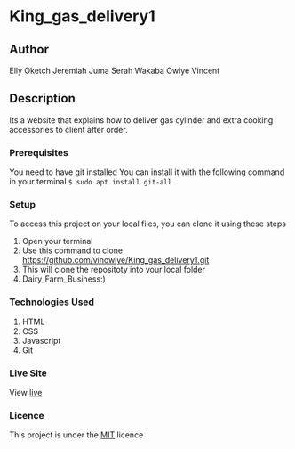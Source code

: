 # King_gas_delivery1
## Author
Elly Oketch
Jeremiah Juma
Serah Wakaba
Owiye Vincent
## Description
Its a website that explains how to deliver gas cylinder and extra cooking accessories to client after order. 
### Prerequisites
You need to have git installed
You can install it with the following command in your terminal
`$ sudo apt install git-all`
### Setup
To access this project on your local files, you can clone it using these steps
1. Open your terminal
1. Use this command to clone https://github.com/vinowiye/King_gas_delivery1.git
1. This will clone the repositoty into your local folder
1. Dairy_Farm_Business:)
### Technologies Used
1. HTML
1. CSS
1. Javascript
1. Git
### Live Site
View [live](https://vinowiye.github.io/King_gas_delivery1/)
### Licence
This project is under the [MIT](LICENSE) licence  
